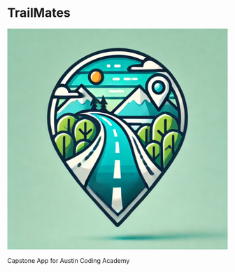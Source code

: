 
# TrailMates

![TrailMates Logo](./assets/TrailMates(bg).png)

Capstone App for Austin Coding Academy 
